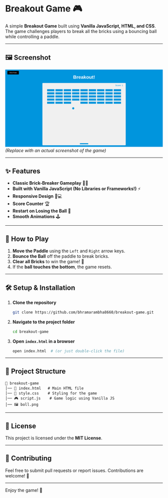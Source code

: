# Breakout Game 🎮

A simple **Breakout Game** built using **Vanilla JavaScript, HTML, and CSS**. The game challenges players to break all the bricks using a bouncing ball while controlling a paddle.

---

## 🖼 Screenshot

![Breakout Game Screenshot](boll.png)  
_(Replace with an actual screenshot of the game)_

---

## ✨ Features

- **Classic Brick-Breaker Gameplay** 🧱🎾
- **Built with Vanilla JavaScript (No Libraries or Frameworks!)** ⚡
- **Responsive Design** 📱💻
- **Score Counter** 🏆
- **Restart on Losing the Ball** 🔄
- **Smooth Animations** 🕹

---

## 🚀 How to Play

1. **Move the Paddle** using the `Left` and `Right` arrow keys.
2. **Bounce the Ball** off the paddle to break bricks.
3. **Clear all Bricks** to win the game! 🏅
4. If the **ball touches the bottom**, the game resets.

---

## 🛠️ Setup & Installation

1. **Clone the repository**
   ```sh
   git clone https://github.com/bhramarambha8660/breakout-game.git
   ```

2. **Navigate to the project folder**
   ```sh
   cd breakout-game
   ```

3. **Open `index.html` in a browser**
   ```sh
   open index.html  # (or just double-click the file)
   ```

---

## 📁 Project Structure

```
📂 breakout-game
│── 📄 index.html   # Main HTML file
│── 🎨 style.css    # Styling for the game
│── 🎮 script.js    # Game logic using Vanilla JS
│── 🖼 boll.png  
```

---

## 📜 License

This project is licensed under the **MIT License**.

---

## 🤝 Contributing

Feel free to submit pull requests or report issues. Contributions are welcome! 🚀

---

Enjoy the game! 🎉

